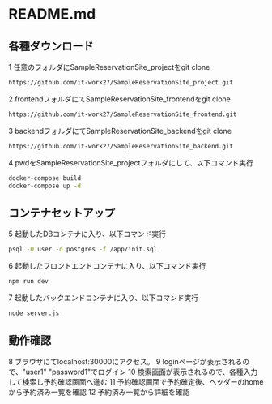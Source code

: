 # README.md

## 各種ダウンロード
1  任意のフォルダにSampleReservationSite_projectをgit clone
```bash
https://github.com/it-work27/SampleReservationSite_project.git
```
2  frontendフォルダにてSampleReservationSite_frontendをgit clone
```bash
https://github.com/it-work27/SampleReservationSite_frontend.git
```
3  backendフォルダにてSampleReservationSite_backendをgit clone
```bash
https://github.com/it-work27/SampleReservationSite_backend.git
```
4  pwdをSampleReservationSite_projectフォルダにして、以下コマンド実行
```bash
docker-compose build
docker-compose up -d
```
## コンテナセットアップ
5  起動したDBコンテナに入り、以下コマンド実行
```bash
psql -U user -d postgres -f /app/init.sql 
```
6  起動したフロントエンドコンテナに入り、以下コマンド実行
```bash
npm run dev
```
7  起動したバックエンドコンテナに入り、以下コマンド実行
```bash
node server.js
```

## 動作確認
8  ブラウザにてlocalhost:30000にアクセス。
9  loginページが表示されるので、"user1" "password1"でログイン
10 検索画面が表示されるので、各種入力して検索し予約確認画面へ進む
11 予約確認画面で予約確定後、ヘッダーのhomeから予約済み一覧を確認
12 予約済み一覧から詳細を確認
